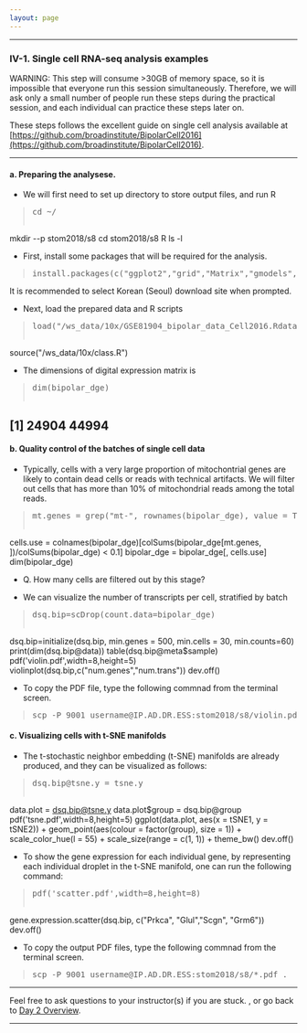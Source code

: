 ```yaml
---
layout: page
---
```


---

### IV-1. Single cell RNA-seq analysis examples

WARNING: This step will consume >30GB of memory space, so it is
impossible that everyone run this session simultaneously. Therefore,
we will ask only a
small number of people run these steps during the practical
session, and each individual can practice these steps later on.

These steps follows the excellent guide on single cell analysis
available at
[https://github.com/broadinstitute/BipolarCell2016](https://github.com/broadinstitute/BipolarCell2016). 

---

#### a. Preparing the analysese. 

- We will first need to set up directory to store output files, and
run R
><pre>cd ~/
mkdir --p stom2018/s8
cd stom2018/s8
R
ls -l</pre>

- First, install some packages that will be required for the analysis.
><pre>install.packages(c("ggplot2","grid","Matrix","gmodels","RANN","reshape"))</pre>
It is recommended to select Korean (Seoul) download site when
prompted.

- Next, load the prepared data and R scripts
><pre>load("/ws_data/10x/GSE81904_bipolar_data_Cell2016.Rdata")
source("/ws_data/10x/class.R")</pre>

- The dimensions of digital expression matrix is
><pre>dim(bipolar_dge) 
## [1] 24904 44994</pre>

#### b. Quality control of the batches of single cell data

- Typically, cells with a very large proportion of mitochontrial genes
are likely to contain dead cells or reads with technical artifacts. We
will filter out cells that has more than 10% of mitochondrial reads
among the total reads.
> <pre>mt.genes = grep("mt-", rownames(bipolar_dge), value = TRUE)
cells.use = colnames(bipolar_dge)[colSums(bipolar_dge[mt.genes, ])/colSums(bipolar_dge) < 0.1]
bipolar_dge = bipolar_dge[, cells.use]
dim(bipolar_dge) </pre>
  * Q. How many cells are filtered out by this stage?
  
- We can visualize the number of transcripts per cell, stratified by
  batch
><pre>dsq.bip=scDrop(count.data=bipolar_dge)
dsq.bip=initialize(dsq.bip, min.genes = 500, min.cells = 30, min.counts=60) 
print(dim(dsq.bip@data)) 
table(dsq.bip@meta$sample)
pdf('violin.pdf',width=8,height=5)
violinplot(dsq.bip,c("num.genes","num.trans"))
dev.off()</pre>

- To copy the PDF file, type the following commnad from the terminal screen.
><pre>scp -P 9001 username@IP.AD.DR.ESS:stom2018/s8/violin.pdf . </pre>

  
#### c. Visualizing cells with t-SNE manifolds
- The t-stochastic neighbor embedding (t-SNE) manifolds are already
produced, and they can be visualized as follows:
><pre>dsq.bip@tsne.y = tsne.y
data.plot = dsq.bip@tsne.y
data.plot$group = dsq.bip@group
pdf('tsne.pdf',width=8,height=5)
ggplot(data.plot, aes(x = tSNE1, y = tSNE2)) + geom_point(aes(colour = factor(group), size = 1)) + scale_color_hue(l = 55) + scale_size(range = c(1, 1)) + theme_bw() 
dev.off()</pre>

- To show the gene expression for each individual gene, by
representing each individual droplet in the t-SNE manifold, one can
run the following command:
><pre>pdf('scatter.pdf',width=8,height=8)
gene.expression.scatter(dsq.bip, c("Prkca", "Glul","Scgn", "Grm6")) 
dev.off()</pre>

- To copy the output PDF files, type the following commnad from the terminal screen.
><pre>scp -P 9001 username@IP.AD.DR.ESS:stom2018/s8/*.pdf . </pre>

---
Feel free to ask questions to your instructor(s) if you are stuck. 
, or go back to [Day 2 Overview](../day2).

---
